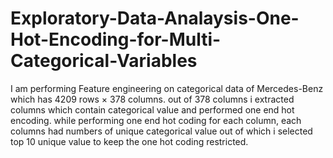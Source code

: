 # Exploratory-Data-Analaysis-One-Hot-Encoding-for-Multi-Categorical-Variables

I am performing Feature engineering on categorical data of Mercedes-Benz which has 4209 rows × 378 columns.
out of 378 columns i extracted columns which contain categorical value and performed one end hot encoding.
while performing one end hot coding for each column, each columns had numbers of unique categorical value out of which i selected top 10 unique value to 
keep the one hot coding restricted.
